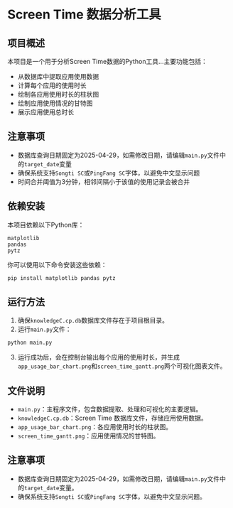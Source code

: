 # Screen Time 数据分析工具

## 项目概述
本项目是一个用于分析Screen Time数据的Python工具...主要功能包括：
- 从数据库中提取应用使用数据
- 计算每个应用的使用时长
- 绘制各应用使用时长的柱状图
- 绘制应用使用情况的甘特图
- 展示应用使用总时长

## 注意事项
- 数据库查询日期固定为2025-04-29，如需修改日期，请编辑`main.py`文件中的`target_date`变量
- 确保系统支持`Songti SC`或`PingFang SC`字体，以避免中文显示问题
- 时间合并阈值为3分钟，相邻间隔小于该值的使用记录会被合并

## 依赖安装
本项目依赖以下Python库：
```plaintext
matplotlib
pandas
pytz
```
你可以使用以下命令安装这些依赖：
```bash
pip install matplotlib pandas pytz
```

## 运行方法
1. 确保`knowledgeC.cp.db`数据库文件存在于项目根目录。
2. 运行`main.py`文件：
```bash
python main.py
```
3. 运行成功后，会在控制台输出每个应用的使用时长，并生成`app_usage_bar_chart.png`和`screen_time_gantt.png`两个可视化图表文件。

## 文件说明
- `main.py`：主程序文件，包含数据提取、处理和可视化的主要逻辑。
- `knowledgeC.cp.db`：Screen Time 数据库文件，存储应用使用数据。
- `app_usage_bar_chart.png`：各应用使用时长的柱状图。
- `screen_time_gantt.png`：应用使用情况的甘特图。

## 注意事项
- 数据库查询日期固定为2025-04-29，如需修改日期，请编辑`main.py`文件中的`target_date`变量。
- 确保系统支持`Songti SC`或`PingFang SC`字体，以避免中文显示问题。